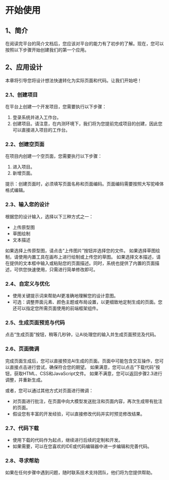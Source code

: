 # 开始使用

## 1、简介
在阅读完平台的简介文档后，您应该对平台的能力有了初步的了解。现在，您可以按照以下步骤开始创建我们的第一个应用。

## 2、应用设计
本章将引导您将设计想法快速转化为实际页面和代码。让我们开始吧！

### 2.1、创建项目
在平台上创建一个开发项目，您需要执行以下步骤：
1. 登录系统并进入工作台。
2. 创建项目。请注意，在内测环境下，我们将为您提前完成项目的创建，因此您可以直接进入项目的工作台。

### 2.2、创建空页面
在项目内创建一个空页面，您需要执行以下步骤：
1. 进入项目。
2. 新增页面。

提示：创建页面时，必须填写页面名称和页面编码。页面编码需要按照大写驼峰体格式编辑。

### 2.3、输入您的设计
根据您的设计输入，选择以下三种方式之一：
- 上传原型图
- 草图绘制
- 文本描述

如果选择上传原型图，请点击“上传图片”按钮并选择您的文件。
如果选择草图绘制，请使用内置工具在画布上进行绘制或上传您的草图。
如果选择文本描述，请在提供的文本框中输入或粘贴您的页面描述。同时，系统也提供了内置的页面描述，可供您快速使用，只需进行简单修改即可。

### 2.4、自定义与优化
- 使用关键提示词来帮助AI更准确地理解您的设计意图。
- 可选：调整界面元素、颜色主题或布局设置，以更细致地定制生成的页面。您还可以指定您所需页面使用的前端框架组件。

### 2.5、生成页面预览与代码
点击“生成页面”按钮，稍等几秒钟，让AI处理您的输入并生成页面预览及代码。

### 2.6、页面微调
完成页面生成后，您可以直接预览AI生成的页面。页面中可能包含交互操作，您可以直接点击进行尝试，确保符合您的期望。
如果满意，您可以点击“下载代码”按钮，获取HTML、CSS和JavaScript文件。
如果不满意，您可以返回步骤2.3进行调整，并重新生成。

或者，您可以通过其他方式对页面进行微调：
- 对页面进行批注，在页面中向大模型发送批注和页面内容，再次生成带有批注的页面。
- 假设您有丰富的开发经验，可以直接修改代码并实时预览修改结果。

### 2.7、代码下载
- 使用下载的代码作为起点，继续进行后续的定制和开发。
- 如果需要，可以在您喜欢的IDE或代码编辑器中进一步编辑和完善代码。

### 2.8、寻求帮助
如果在任何步骤中遇到问题，随时联系技术支持团队，他们将为您提供帮助。